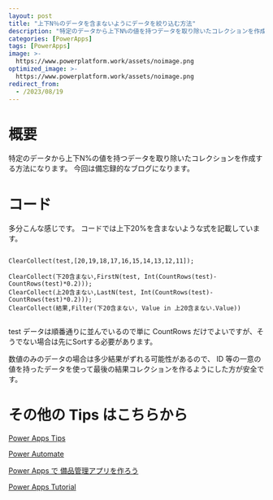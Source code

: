```yaml
---
layout: post
title: "上下N％のデータを含まないようにデータを絞り込む方法"
description: "特定のデータから上下N%の値を持つデータを取り除いたコレクションを作成する方法を分かりやすく解説"
categories: [PowerApps]
tags: [PowerApps]
image: >-
  https://www.powerplatform.work/assets/noimage.png
optimized_image: >-
  https://www.powerplatform.work/assets/noimage.png
redirect_from:
  - /2023/08/19
---
```



#  概要

特定のデータから上下N%の値を持つデータを取り除いたコレクションを作成する方法になります。
今回は備忘録的なブログになります。

# コード


多分こんな感じです。
コードでは上下20%を含まないような式を記載しています。



```

ClearCollect(test,[20,19,18,17,16,15,14,13,12,11]);

ClearCollect(下20含まない,FirstN(test, Int(CountRows(test)-CountRows(test)*0.2)));
ClearCollect(上20含まない,LastN(test, Int(CountRows(test)-CountRows(test)*0.2)));
ClearCollect(結果,Filter(下20含まない, Value in 上20含まない.Value))


```

test データは順番通りに並んでいるので単に CountRows だけでよいですが、そうでない場合は先にSortする必要があります。


数値のみのデータの場合は多少結果がずれる可能性があるので、 ID 等の一意の値を持ったデータを使って最後の結果コレクションを作るようにした方が安全です。


# その他の Tips はこちらから

[Power Apps Tips](https://www.youtube.com/watch?v=VrAQf3JQ7yM&list=PLVhFi1fb3DqakSLVMn22DDcySXh9jtzi- )


[Power Automate](https://www.youtube.com/watch?v=-YnJYT0ASEM&list=PLVhFi1fb3Dqbzic6GieqnLFgD3aTj-eHA)


[Power Apps で 備品管理アプリを作ろう](https://www.youtube.com/playlist?list=PLVhFi1fb3DqZM3HKb8Hea6XEL96990Fyn)


[Power Apps Tutorial](https://www.youtube.com/playlist?list=PLVhFi1fb3DqalxpL974VvAJvV4iWoSbe_)


